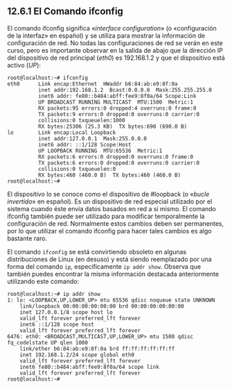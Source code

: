 ## 12.6.1 El Comando ifconfig
El comando ifconfig significa «_interface configuration_» (o «configuración de la interfaz» en español) y se utiliza para mostrar la información de configuración de red. No todas las configuraciones de red se verán en este curso, pero es importante observar en la salida de abajo que la dirección IP del dispositivo de red principal (_eth0_) es 192.168.1.2 y que el dispositivo está activo (_UP_):

```shell-session
root@localhost:~# ifconfig                                     
eth0      Link encap:Ethernet  HWaddr b6:84:ab:e9:8f:0a    
          inet addr:192.168.1.2  Bcast:0.0.0.0  Mask:255.255.255.0  
          inet6 addr: fe80::b484:abff:fee9:8f0a/64 Scope:Link       
          UP BROADCAST RUNNING MULTICAST  MTU:1500  Metric:1        
          RX packets:95 errors:0 dropped:4 overruns:0 frame:0       
          TX packets:9 errors:0 dropped:0 overruns:0 carrier:0      
          collisions:0 txqueuelen:1000                              
          RX bytes:25306 (25.3 KB)  TX bytes:690 (690.0 B)          
lo        Link encap:Local Loopback                               
          inet addr:127.0.0.1  Mask:255.0.0.0                       
          inet6 addr: ::1/128 Scope:Host                           
          UP LOOPBACK RUNNING  MTU:65536  Metric:1                  
          RX packets:6 errors:0 dropped:0 overruns:0 frame:0        
          TX packets:6 errors:0 dropped:0 overruns:0 carrier:0      
          collisions:0 txqueuelen:0                                 
          RX bytes:460 (460.0 B)  TX bytes:460 (460.0 B)            
root@localhost:~#
```

El dispositivo lo se conoce como el dispositivo de #loopback (o «_bucle invertido_» en español). Es un dispositivo de red especial utilizado por el sistema cuando éste envía datos basados en red a sí mismo.
El comando ifconfig también puede ser utilizado para modificar temporalmente la configuración de red. Normalmente estos cambios deben ser permanentes, por lo que utilizar el comando ifconfig para hacer tales cambios es algo bastante raro.

El comando `ifconfig` se está convirtiendo obsoleto en algunas distribuciones de Linux (en desuso) y está siendo reemplazado por una forma del comando `ip`, específicamente `ip addr show`. Observa que también puedes encontrar la misma información destacada anteriormente utilizando este comando:

```shell-session
root@localhost:~# ip addr show                                      
1: lo: <LOOPBACK,UP,LOWER_UP> mtu 65536 qdisc noqueue state UNKNOWN 
    link/loopback 00:00:00:00:00:00 brd 00:00:00:00:00:00          
    inet 127.0.0.1/8 scope host lo                                  
    valid_lft forever preferred_lft forever                         
    inet6 ::1/128 scope host                                        
    valid_lft forever preferred_lft forever                        
6476: eth0: <BROADCAST,MULTICAST,UP,LOWER_UP> mtu 1500 qdisc fq_codelstate UP qlen 1000                                                  
    link/ether b6:84:ab:e9:8f:0a brd ff:ff:ff:ff:ff:ff             
    inet 192.168.1.2/24 scope global eth0                           
    valid_lft forever preferred_lft forever                        
    inet6 fe80::b484:abff:fee9:8f0a/64 scope link                   
    valid_lft forever preferred_lft forever                         
root@localhost:~#
```